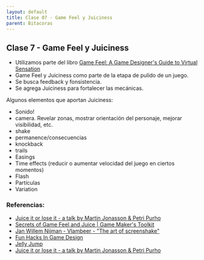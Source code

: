 ```yaml
---
layout: default
title: Clase 07 - Game Feel y Juiciness
parent: Bitacoras
---
```


## Clase 7 - Game Feel y Juiciness

- Utilizamos parte del libro [Game Feel: A Game Designer's Guide to Virtual Sensation](https://gamifique.files.wordpress.com/2011/11/2-game-feel.pdf)
- Game Feel y Juiciness como parte de la etapa de pulido de un juego.
- Se busca feedback y fonsistencia.
- Se agrega Juiciness para fortalecer las mecánicas.

Algunos elementos que aportan Juiciness:
- Sonido!
- camera. Revelar zonas, mostrar orientación del personaje, mejorar visibilidad, etc.
- shake
- permanence/consecuencias
- knockback
- trails
- Easings
- Time effects (reducir o aumentar velocidad del juego en ciertos momentos)
- Flash
- Partículas
- Variation 

### Referencias:

- [Juice it or lose it - a talk by Martin Jonasson & Petri Purho](https://www.youtube.com/watch?v=Fy0aCDmgnxg)
- [Secrets of Game Feel and Juice | Game Maker's Toolkit](https://www.youtube.com/watch?v=216_5nu4aVQ)
- [Jan Willem Nijman - Vlambeer - "The art of screenshake"](https://www.youtube.com/watch?v=AJdEqssNZ-U)
- [Fun Hacks In Game Design](https://www.youtube.com/watch?v=MLCAqlPGV_k)
- [Jelly Jump](https://www.youtube.com/watch?v=9p2Mq6Jee_4)
- [Juice it or lose it - a talk by Martin Jonasson & Petri Purho](https://www.youtube.com/watch?v=Fy0aCDmgnxg)
